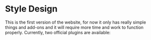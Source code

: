 # Style Design
This is the first version of the website, for now it only has really simple things and add-ons and it will require more time and work to function properly.
Currently, two official plugins are available:


